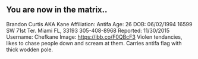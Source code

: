## You are now in the matrix..

Brandon Curtis AKA Kane
Affiliation: Antifa
Age: 26 DOB: 06/02/1994
16599 SW 71st Ter. Miami FL, 33193 
305-408-8968 Reported: 11/30/2015
Username: Chefkane
Image: https://ibb.co/F0QBcF3
Violen tendancies, likes to chase people down and scream at them. Carries antifa flag with thick wodden pole.
